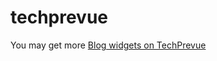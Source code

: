 techprevue
==========
You may get more <a href="https://www.techprevue.com" target="_blank">Blog widgets on TechPrevue</a>
